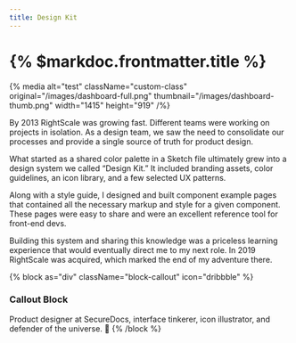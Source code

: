 ```yaml
---
title: Design Kit
---
```


# {% $markdoc.frontmatter.title %}

{% media
  alt="test"
  className="custom-class"
  original="/images/dashboard-full.png"
  thumbnail="/images/dashboard-thumb.png"
  width="1415"
  height="919"
/%}

By 2013 RightScale was growing fast. Different teams were working on projects in isolation. As a design team, we saw the need to consolidate our processes and provide a single source of truth for product design.

What started as a shared color palette in a Sketch file ultimately grew into a design system we called “Design Kit.” It included branding assets, color guidelines, an icon library, and a few selected UX patterns.

Along with a style guide, I designed and built component example pages that contained all the necessary markup and style for a given component. These pages were easy to share and were an excellent reference tool for front-end devs.

Building this system and sharing this knowledge was a priceless learning experience that would eventually direct me to my next role. In 2019 RightScale was acquired, which marked the end of my adventure there.

{% block as="div" className="block-callout" icon="dribbble" %}
### Callout Block
Product designer at SecureDocs, interface tinkerer, icon illustrator, and defender of the universe. 🤘
{% /block %}
